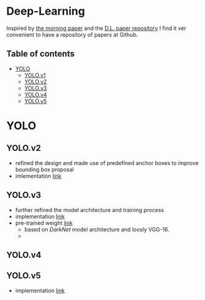 <h1> Deep-Learning </h1>

Inspired by [the morning paper](https://blog.acolyer.org/about/) and the [D.L. paper repository]() I find it ver convenient to have a repository of papers at Github.

Table of contents
-----------------

<!--ts-->
  * [YOLO](#YOLO)
    * [YOLO.v1](#YOLOv1)
    * [YOLO.v2](#YOLOv2)
    * [YOLO.v3](#YOLOv3)
    * [YOLO.v4](#YOLOv4)
    * [YOLO.v5](#YOLOv5)
<!--te-->


YOLO
====

YOLO.v2
-------

-  refined the design and made use of predefined anchor boxes to improve bounding box proposal
- imlementation [link](https://github.com/allanzelener/YAD2K)


YOLO.v3
-------
- further refined the model architecture and training process
- implementation [link](https://github.com/experiencor/keras-yolo3)
- pre-trained weight [link](https://pjreddie.com/media/files/yolov3.weights)
   - based on _DarkNet_ model architecture and loosly VGG-16.
   - 



YOLO.v4
-------

YOLO.v5
-------
- implementation [link](https://github.com/ultralytics/yolov5)

